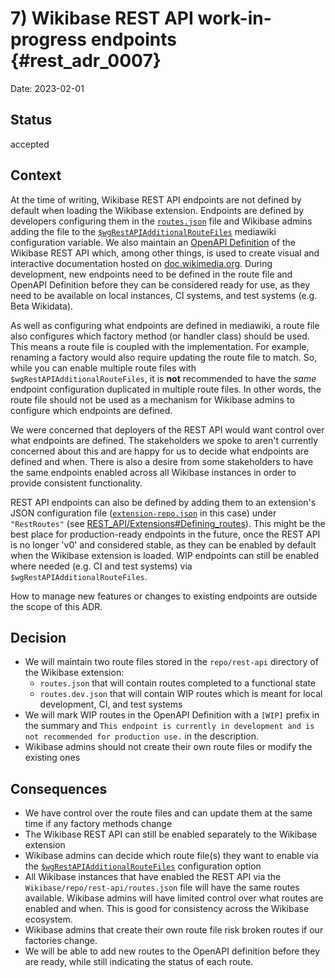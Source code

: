 # 7) Wikibase REST API work-in-progress endpoints {#rest_adr_0007}

Date: 2023-02-01

## Status

accepted

## Context

At the time of writing, Wikibase REST API endpoints are not defined by default when loading the Wikibase extension. Endpoints are defined by developers configuring them in the [`routes.json`] file and Wikibase admins adding the file to the [`$wgRestAPIAdditionalRouteFiles`] mediawiki configuration variable. We also maintain an [OpenAPI Definition] of the Wikibase REST API which, among other things, is used to create visual and interactive documentation hosted on [doc.wikimedia.org][swagger-docs]. During development, new endpoints need to be defined in the route file and OpenAPI Definition before they can be considered ready for use, as they need to be available on local instances, CI systems, and test systems (e.g. Beta Wikidata).

As well as configuring what endpoints are defined in mediawiki, a route file also configures which factory method (or handler class) should be used. This means a route file is coupled with the implementation. For example, renaming a factory would also require updating the route file to match. So, while you can enable multiple route files with `$wgRestAPIAdditionalRouteFiles`, it is **not** recommended to have the _same_ endpoint configuration duplicated in multiple route files. In other words, the route file should not be used as a mechanism for Wikibase admins to configure which endpoints are defined.

We were concerned that deployers of the REST API would want control over what endpoints are defined. The stakeholders we spoke to aren't currently concerned about this and are happy for us to decide what endpoints are defined and when. There is also a desire from some stakeholders to have the same endpoints enabled across all Wikibase instances in order to provide consistent functionality.

REST API endpoints can also be defined by adding them to an extension's JSON configuration file ([`extension-repo.json`] in this case) under `"RestRoutes"` (see [REST_API/Extensions#Defining_routes]). This might be the best place for production-ready endpoints in the future, once the REST API is no longer 'v0' and considered stable, as they can be enabled by default when the Wikibase extension is loaded. WIP endpoints can still be enabled where needed (e.g. CI and test systems) via `$wgRestAPIAdditionalRouteFiles`.

How to manage new features or changes to existing endpoints are outside the scope of this ADR.

## Decision

- We will maintain two route files stored in the `repo/rest-api` directory of the Wikibase extension:
  - `routes.json` that will contain routes completed to a functional state
  - `routes.dev.json` that will contain WIP routes which is meant for local development, CI, and test systems
- We will mark WIP routes in the OpenAPI Definition with a `[WIP]` prefix in the summary and `This endpoint is currently in development and is not recommended for production use.` in the description.
- Wikibase admins should not create their own route files or modify the existing ones

## Consequences

- We have control over the route files and can update them at the same time if any factory methods change
- The Wikibase REST API can still be enabled separately to the Wikibase extension
- Wikibase admins can decide which route file(s) they want to enable via the [`$wgRestAPIAdditionalRouteFiles`] configuration option
- All Wikibase instances that have enabled the REST API via the `Wikibase/repo/rest-api/routes.json` file will have the same routes available. Wikibase admins will have limited control over what routes are enabled and when. This is good for consistency across the Wikibase ecosystem.
- Wikibase admins that create their own route file risk broken routes if our factories change.
- We will be able to add new routes to the OpenAPI definition before they are ready, while still indicating the status of each route.

[doc.wikimedia.org]: https://doc.wikimedia.org
[`extension-repo.json`]: https://gerrit.wikimedia.org/g/mediawiki/extensions/Wikibase/+/758065e4967fcb9575a06302a80a84ccb762d373/extension-repo.json
[OpenAPI Definition]: https://swagger.io/specification/
[REST_API/Extensions#Defining_routes]: https://www.mediawiki.org/wiki/API:REST_API/Extensions#Defining_routes
[REST_API#Versioning]: https://www.mediawiki.org/wiki/API:REST_API#Versioning
[`routes.json`]: https://gerrit.wikimedia.org/r/plugins/gitiles/mediawiki/extensions/Wikibase/+/758065e4967fcb9575a06302a80a84ccb762d373/repo/rest-api/routes.json
[semantic versioning]: https://semver.org/
[swagger-docs]: https://doc.wikimedia.org/Wikibase/master/js/rest-api/
[wikidata.org]: https://www.wikidata.org
[Wikidata:REST_API]: https://www.wikidata.org/wiki/Wikidata:REST_API
[`$wgRestAPIAdditionalRouteFiles`]: https://www.mediawiki.org/wiki/Manual:$wgRestAPIAdditionalRouteFiles
